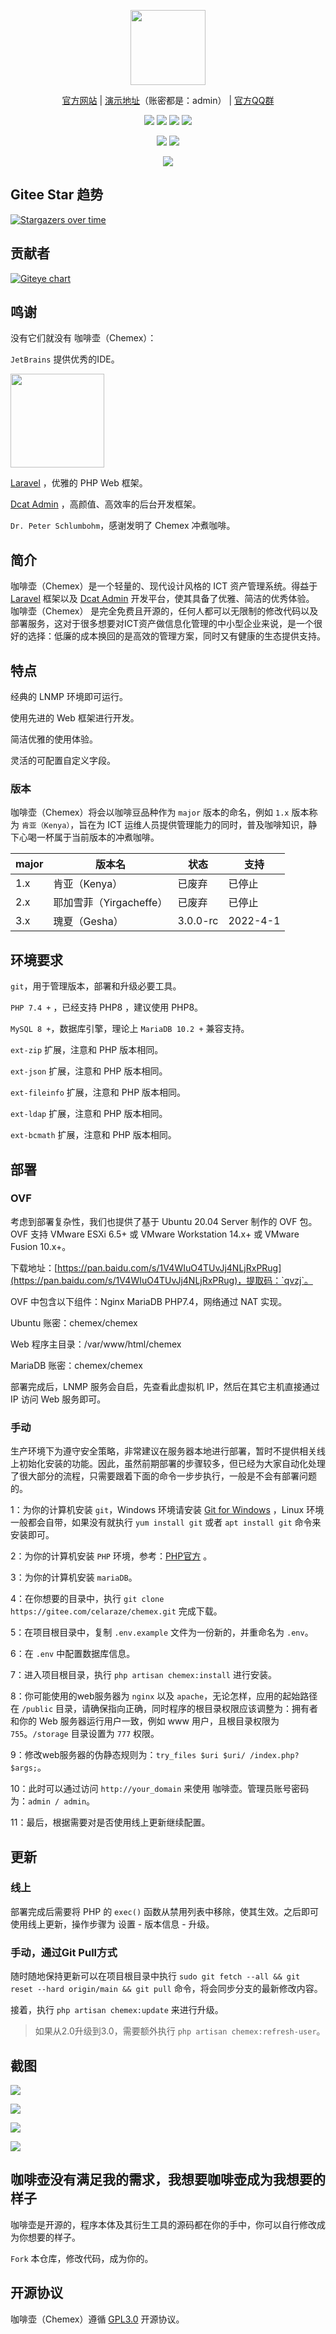 <p align="center">
    <img src="https://tva1.sinaimg.cn/large/008eGmZEly1gov9jz5uk9j30n10zawfd.jpg" width="120"/>
</p>

<p align="center">
    <a href="https://chemex.celaraze.com" target="_blank">官方网站</a> |
    <a href="https://chemex-demo.celaraze.com" target="_blank">演示地址</a>（账密都是：admin） |
    <a href="https://jq.qq.com/?_wv=1027&k=tnV2HCWU">官方QQ群</a>
</p>

<p align="center">
    <img src="https://img.shields.io/badge/Latest Release-3.0.0-orange" />
    <img src="https://img.shields.io/badge/PHP-7.4+-green" />
    <img src="https://img.shields.io/badge/MySQL-8+-blueviolet" />
    <img src="https://img.shields.io/badge/License-GPL3.0-blue" />
</p>

<p align="center">
    <img src="https://travis-ci.com/Celaraze/Chemex.svg?branch=gesha" />
    <img src="https://app.fossa.com/api/projects/git%2Bgithub.com%2FCelaraze%2FChemex.svg?type=shield" />
</p>

<p align="center">
    <img src="https://app.fossa.com/api/projects/git%2Bgithub.com%2FCelaraze%2FChemex.svg?type=large" />
</p>

## Gitee Star 趋势

[![Stargazers over time](https://whnb.wang/img/celaraze/chemex)](https://whnb.wang/celaraze/chemex)

## 贡献者

[![Giteye chart](https://chart.giteye.net/gitee/celaraze/chemex/E8FNVV4W.png)](https://giteye.net/chart/E8FNVV4W)

## 鸣谢

没有它们就没有 咖啡壶（Chemex）：

`JetBrains` 提供优秀的IDE。

<a href="https://www.jetbrains.com/?from=Chemex" target="_blank">
<img src="https://tva1.sinaimg.cn/large/008eGmZEly1gov9g3tzrnj30u00wj0tn.jpg" width="150"/>
</a>

[Laravel](https://laravel.com/) ，优雅的 PHP Web 框架。

[Dcat Admin](https://dcatadmin.com) ，高颜值、高效率的后台开发框架。

`Dr. Peter Schlumbohm`，感谢发明了 Chemex 冲煮咖啡。

## 简介

咖啡壶（Chemex）是一个轻量的、现代设计风格的 ICT 资产管理系统。得益于 [Laravel](https://laravel.com/) 框架以及 [Dcat Admin](https://dcatadmin.com)
开发平台，使其具备了优雅、简洁的优秀体验。 咖啡壶（Chemex）
是完全免费且开源的，任何人都可以无限制的修改代码以及部署服务，这对于很多想要对ICT资产做信息化管理的中小型企业来说，是一个很好的选择：低廉的成本换回的是高效的管理方案，同时又有健康的生态提供支持。

## 特点

经典的 LNMP 环境即可运行。

使用先进的 Web 框架进行开发。

简洁优雅的使用体验。

灵活的可配置自定义字段。

### 版本

咖啡壶（Chemex）将会以咖啡豆品种作为 `major` 版本的命名，例如 `1.x` 版本称为 `肯亚（Kenya）`，旨在为 ICT 运维人员提供管理能力的同时，普及咖啡知识，静下心喝一杯属于当前版本的冲煮咖啡。

|major|版本名|状态|支持|
|----|----|----|----|
|1.x|肯亚（Kenya）|已废弃|已停止
|2.x|耶加雪菲（Yirgacheffe）|已废弃|已停止
|3.x|瑰夏（Gesha）|3.0.0-rc|2022-4-1

## 环境要求

`git`，用于管理版本，部署和升级必要工具。

`PHP 7.4 +` ，已经支持 PHP8 ，建议使用 PHP8。

`MySQL 8 +`，数据库引擎，理论上 `MariaDB 10.2 +` 兼容支持。

`ext-zip` 扩展，注意和 PHP 版本相同。

`ext-json` 扩展，注意和 PHP 版本相同。

`ext-fileinfo` 扩展，注意和 PHP 版本相同。

`ext-ldap` 扩展，注意和 PHP 版本相同。

`ext-bcmath` 扩展，注意和 PHP 版本相同。

## 部署

### OVF

考虑到部署复杂性，我们也提供了基于 Ubuntu 20.04 Server 制作的 OVF 包。OVF 支持 VMware ESXi 6.5+ 或 VMware Workstation 14.x+ 或 VMware Fusion
10.x+。

下载地址：[https://pan.baidu.com/s/1V4WIuO4TUvJj4NLjRxPRug](https://pan.baidu.com/s/1V4WIuO4TUvJj4NLjRxPRug)，提取码：`qvzj`。

OVF 中包含以下组件：Nginx MariaDB PHP7.4，网络通过 NAT 实现。

Ubuntu 账密：chemex/chemex

Web 程序主目录：/var/www/html/chemex

MariaDB 账密：chemex/chemex

部署完成后，LNMP 服务会自启，先查看此虚拟机 IP，然后在其它主机直接通过 IP 访问 Web 服务即可。

### 手动

生产环境下为遵守安全策略，非常建议在服务器本地进行部署，暂时不提供相关线上初始化安装的功能。因此，虽然前期部署的步骤较多，但已经为大家自动化处理了很大部分的流程，只需要跟着下面的命令一步步执行，一般是不会有部署问题的。

1：为你的计算机安装 `git`，Windows 环境请安装 [Git for Windows](https://git-scm.com/download/win) ，Linux
环境一般都会自带，如果没有就执行 `yum install git` 或者 `apt install git` 命令来安装即可。

2：为你的计算机安装 `PHP` 环境，参考：[PHP官方](https://www.php.net/downloads) 。

3：为你的计算机安装 `mariaDB`。

4：在你想要的目录中，执行 `git clone https://gitee.com/celaraze/chemex.git` 完成下载。

5：在项目根目录中，复制 `.env.example` 文件为一份新的，并重命名为 `.env`。

6：在 `.env` 中配置数据库信息。

7：进入项目根目录，执行 `php artisan chemex:install` 进行安装。

8：你可能使用的web服务器为 `nginx` 以及 `apache`，无论怎样，应用的起始路径在 `/public` 目录，请确保指向正确，同时程序的根目录权限应该调整为：拥有者和你的 Web 服务器运行用户一致，例如 www
用户，且根目录权限为 `755`。`/storage` 目录设置为 `777` 权限。

9：修改web服务器的伪静态规则为：`try_files $uri $uri/ /index.php?$args;`。

10：此时可以通过访问 `http://your_domain` 来使用 咖啡壶。管理员账号密码为：`admin / admin`。

11：最后，根据需要对是否使用线上更新继续配置。

## 更新

### 线上

部署完成后需要将 PHP 的 `exec()` 函数从禁用列表中移除，使其生效。之后即可使用线上更新，操作步骤为 设置 - 版本信息 - 升级。

### 手动，通过Git Pull方式

随时随地保持更新可以在项目根目录中执行 `sudo git fetch --all && git reset --hard origin/main && git pull` 命令，将会同步分支的最新修改内容。

接着，执行 `php artisan chemex:update` 来进行升级。

> 如果从2.0升级到3.0，需要额外执行 `php artisan chemex:refresh-user`。

## 截图

![](https://tva1.sinaimg.cn/large/008eGmZEly1gov9d2pjiaj31lt0u0408.jpg)

![](https://tva1.sinaimg.cn/large/008eGmZEly1gov9csj82yj31lt0u0wgn.jpg)

![](https://tva1.sinaimg.cn/large/008eGmZEly1gov9d07mxfj314d0u0q5e.jpg)

![](https://tva1.sinaimg.cn/large/008eGmZEly1gov9cwrlz4j30ua0u0q63.jpg)

## 咖啡壶没有满足我的需求，我想要咖啡壶成为我想要的样子

咖啡壶是开源的，程序本体及其衍生工具的源码都在你的手中，你可以自行修改成为你想要的样子。

`Fork` 本仓库，修改代码，成为你的。

## 开源协议

咖啡壶（Chemex）遵循 [GPL3.0](https://www.gnu.org/licenses/gpl-3.0.html) 开源协议。
